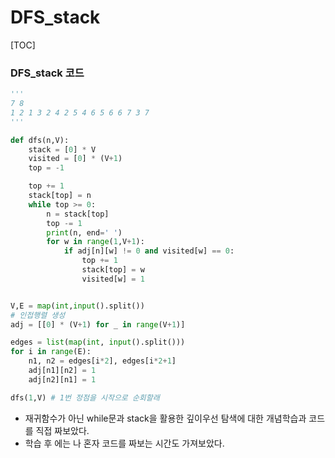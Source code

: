 # DFS_stack

[TOC]

### DFS_stack 코드

```python
'''
7 8
1 2 1 3 2 4 2 5 4 6 5 6 6 7 3 7
'''

def dfs(n,V):
    stack = [0] * V
    visited = [0] * (V+1)
    top = -1

    top += 1
    stack[top] = n
    while top >= 0:
        n = stack[top]
        top -= 1
        print(n, end=' ')
        for w in range(1,V+1):
            if adj[n][w] != 0 and visited[w] == 0:
                top += 1
                stack[top] = w
                visited[w] = 1


V,E = map(int,input().split())
# 인접행렬 생성
adj = [[0] * (V+1) for _ in range(V+1)]

edges = list(map(int, input().split()))
for i in range(E):
    n1, n2 = edges[i*2], edges[i*2+1]
    adj[n1][n2] = 1
    adj[n2][n1] = 1

dfs(1,V) # 1번 정점을 시작으로 순회할래
```

- 재귀함수가 아닌 while문과 stack을 활용한 깊이우선 탐색에 대한 개념학습과 코드를 직접 짜보았다.
- 학습 후 에는 나 혼자 코드를 짜보는 시간도 가져보았다.
